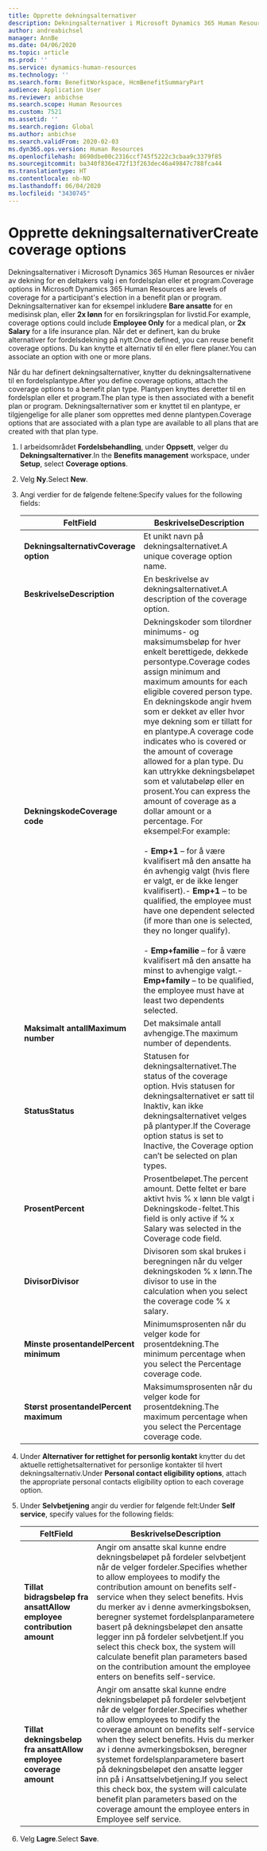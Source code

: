 ```yaml
---
title: Opprette dekningsalternativer
description: Dekningsalternativer i Microsoft Dynamics 365 Human Resources er nivåer av dekning for en deltakers valg i en fordelsplan eller et program.
author: andreabichsel
manager: AnnBe
ms.date: 04/06/2020
ms.topic: article
ms.prod: ''
ms.service: dynamics-human-resources
ms.technology: ''
ms.search.form: BenefitWorkspace, HcmBenefitSummaryPart
audience: Application User
ms.reviewer: anbichse
ms.search.scope: Human Resources
ms.custom: 7521
ms.assetid: ''
ms.search.region: Global
ms.author: anbichse
ms.search.validFrom: 2020-02-03
ms.dyn365.ops.version: Human Resources
ms.openlocfilehash: 8690dbe00c2316ccf745f5222c3cbaa9c3379f85
ms.sourcegitcommit: ba340f836e472f13f263dec46a49847c788fca44
ms.translationtype: HT
ms.contentlocale: nb-NO
ms.lasthandoff: 06/04/2020
ms.locfileid: "3430745"
---
```

# <a name="create-coverage-options"></a><span data-ttu-id="363b0-103">Opprette dekningsalternativer</span><span class="sxs-lookup"><span data-stu-id="363b0-103">Create coverage options</span></span>

<span data-ttu-id="363b0-104">Dekningsalternativer i Microsoft Dynamics 365 Human Resources er nivåer av dekning for en deltakers valg i en fordelsplan eller et program.</span><span class="sxs-lookup"><span data-stu-id="363b0-104">Coverage options in Microsoft Dynamics 365 Human Resources are levels of coverage for a participant's election in a benefit plan or program.</span></span> <span data-ttu-id="363b0-105">Dekningsalternativer kan for eksempel inkludere **Bare ansatte** for en medisinsk plan, eller **2x lønn** for en forsikringsplan for livstid.</span><span class="sxs-lookup"><span data-stu-id="363b0-105">For example, coverage options could include **Employee Only** for a medical plan, or **2x Salary** for a life insurance plan.</span></span> <span data-ttu-id="363b0-106">Når det er definert, kan du bruke alternativer for fordelsdekning på nytt.</span><span class="sxs-lookup"><span data-stu-id="363b0-106">Once defined, you can reuse benefit coverage options.</span></span> <span data-ttu-id="363b0-107">Du kan knytte et alternativ til én eller flere planer.</span><span class="sxs-lookup"><span data-stu-id="363b0-107">You can associate an option with one or more plans.</span></span>

<span data-ttu-id="363b0-108">Når du har definert dekningsalternativer, knytter du dekningsalternativene til en fordelsplantype.</span><span class="sxs-lookup"><span data-stu-id="363b0-108">After you define coverage options, attach the coverage options to a benefit plan type.</span></span> <span data-ttu-id="363b0-109">Plantypen knyttes deretter til en fordelsplan eller et program.</span><span class="sxs-lookup"><span data-stu-id="363b0-109">The plan type is then associated with a benefit plan or program.</span></span> <span data-ttu-id="363b0-110">Dekningsalternativer som er knyttet til en plantype, er tilgjengelige for alle planer som opprettes med denne plantypen.</span><span class="sxs-lookup"><span data-stu-id="363b0-110">Coverage options that are associated with a plan type are available to all plans that are created with that plan type.</span></span> 

1. <span data-ttu-id="363b0-111">I arbeidsområdet **Fordelsbehandling**, under **Oppsett**, velger du **Dekningsalternativer**.</span><span class="sxs-lookup"><span data-stu-id="363b0-111">In the **Benefits management** workspace, under **Setup**, select **Coverage options**.</span></span>

2. <span data-ttu-id="363b0-112">Velg **Ny**.</span><span class="sxs-lookup"><span data-stu-id="363b0-112">Select **New**.</span></span>

3. <span data-ttu-id="363b0-113">Angi verdier for de følgende feltene:</span><span class="sxs-lookup"><span data-stu-id="363b0-113">Specify values for the following fields:</span></span>

   | <span data-ttu-id="363b0-114">Felt</span><span class="sxs-lookup"><span data-stu-id="363b0-114">Field</span></span> | <span data-ttu-id="363b0-115">Beskrivelse</span><span class="sxs-lookup"><span data-stu-id="363b0-115">Description</span></span> |
   | --- | --- |
   | <span data-ttu-id="363b0-116">**Dekningsalternativ**</span><span class="sxs-lookup"><span data-stu-id="363b0-116">**Coverage option**</span></span> | <span data-ttu-id="363b0-117">Et unikt navn på dekningsalternativet.</span><span class="sxs-lookup"><span data-stu-id="363b0-117">A unique coverage option name.</span></span> |
   | <span data-ttu-id="363b0-118">**Beskrivelse**</span><span class="sxs-lookup"><span data-stu-id="363b0-118">**Description**</span></span> | <span data-ttu-id="363b0-119">En beskrivelse av dekningsalternativet.</span><span class="sxs-lookup"><span data-stu-id="363b0-119">A description of the coverage option.</span></span> |
   | <span data-ttu-id="363b0-120">**Dekningskode**</span><span class="sxs-lookup"><span data-stu-id="363b0-120">**Coverage code**</span></span> | <span data-ttu-id="363b0-121">Dekningskoder som tilordner minimums- og maksimumsbeløp for hver enkelt berettigede, dekkede persontype.</span><span class="sxs-lookup"><span data-stu-id="363b0-121">Coverage codes assign minimum and maximum amounts for each eligible covered person type.</span></span> <span data-ttu-id="363b0-122">En dekningskode angir hvem som er dekket av eller hvor mye dekning som er tillatt for en plantype.</span><span class="sxs-lookup"><span data-stu-id="363b0-122">A coverage code indicates who is covered or the amount of coverage allowed for a plan type.</span></span> <span data-ttu-id="363b0-123">Du kan uttrykke dekningsbeløpet som et valutabeløp eller en prosent.</span><span class="sxs-lookup"><span data-stu-id="363b0-123">You can express the amount of coverage as a dollar amount or a percentage.</span></span> <span data-ttu-id="363b0-124">For eksempel:</span><span class="sxs-lookup"><span data-stu-id="363b0-124">For example:</span></span></br></br><span data-ttu-id="363b0-125">- **Emp+1** – for å være kvalifisert må den ansatte ha én avhengig valgt (hvis flere er valgt, er de ikke lenger kvalifisert).</span><span class="sxs-lookup"><span data-stu-id="363b0-125">- **Emp+1** – to be qualified, the employee must have one dependent selected (if more than one is selected, they no longer qualify).</span></span></br></br><span data-ttu-id="363b0-126">- **Emp+familie** – for å være kvalifisert må den ansatte ha minst to avhengige valgt.</span><span class="sxs-lookup"><span data-stu-id="363b0-126">- **Emp+family** – to be qualified, the employee must have at least two dependents selected.</span></span> |
   | <span data-ttu-id="363b0-127">**Maksimalt antall**</span><span class="sxs-lookup"><span data-stu-id="363b0-127">**Maximum number**</span></span> | <span data-ttu-id="363b0-128">Det maksimale antall avhengige.</span><span class="sxs-lookup"><span data-stu-id="363b0-128">The maximum number of dependents.</span></span> |
   | <span data-ttu-id="363b0-129">**Status**</span><span class="sxs-lookup"><span data-stu-id="363b0-129">**Status**</span></span> | <span data-ttu-id="363b0-130">Statusen for dekningsalternativet.</span><span class="sxs-lookup"><span data-stu-id="363b0-130">The status of the coverage option.</span></span> <span data-ttu-id="363b0-131">Hvis statusen for dekningsalternativet er satt til Inaktiv, kan ikke dekningsalternativet velges på plantyper.</span><span class="sxs-lookup"><span data-stu-id="363b0-131">If the Coverage option status is set to Inactive, the Coverage option can’t be selected on plan types.</span></span> |
   | <span data-ttu-id="363b0-132">**Prosent**</span><span class="sxs-lookup"><span data-stu-id="363b0-132">**Percent**</span></span> | <span data-ttu-id="363b0-133">Prosentbeløpet.</span><span class="sxs-lookup"><span data-stu-id="363b0-133">The percent amount.</span></span> <span data-ttu-id="363b0-134">Dette feltet er bare aktivt hvis % x lønn ble valgt i Dekningskode-feltet.</span><span class="sxs-lookup"><span data-stu-id="363b0-134">This field is only active if % x Salary was selected in the Coverage code field.</span></span> |
   | <span data-ttu-id="363b0-135">**Divisor**</span><span class="sxs-lookup"><span data-stu-id="363b0-135">**Divisor**</span></span> | <span data-ttu-id="363b0-136">Divisoren som skal brukes i beregningen når du velger dekningskoden % x lønn.</span><span class="sxs-lookup"><span data-stu-id="363b0-136">The divisor to use in the calculation when you select the coverage code % x salary.</span></span> |
   | <span data-ttu-id="363b0-137">**Minste prosentandel**</span><span class="sxs-lookup"><span data-stu-id="363b0-137">**Percent minimum**</span></span> | <span data-ttu-id="363b0-138">Minimumsprosenten når du velger kode for prosentdekning.</span><span class="sxs-lookup"><span data-stu-id="363b0-138">The minimum percentage when you select the Percentage coverage code.</span></span> |
   | <span data-ttu-id="363b0-139">**Størst prosentandel**</span><span class="sxs-lookup"><span data-stu-id="363b0-139">**Percent maximum**</span></span> | <span data-ttu-id="363b0-140">Maksimumsprosenten når du velger kode for prosentdekning.</span><span class="sxs-lookup"><span data-stu-id="363b0-140">The maximum percentage when you select the Percentage coverage code.</span></span> |

4. <span data-ttu-id="363b0-141">Under **Alternativer for rettighet for personlig kontakt** knytter du det aktuelle rettighetsalternativet for personlige kontakter til hvert dekningsalternativ.</span><span class="sxs-lookup"><span data-stu-id="363b0-141">Under **Personal contact eligibility options**, attach the appropriate personal contacts eligibility option to each coverage option.</span></span>

5. <span data-ttu-id="363b0-142">Under **Selvbetjening** angir du verdier for følgende felt:</span><span class="sxs-lookup"><span data-stu-id="363b0-142">Under **Self service**, specify values for the following fields:</span></span>

   | <span data-ttu-id="363b0-143">Felt</span><span class="sxs-lookup"><span data-stu-id="363b0-143">Field</span></span> | <span data-ttu-id="363b0-144">Beskrivelse</span><span class="sxs-lookup"><span data-stu-id="363b0-144">Description</span></span> |
   | --- | --- |
   | <span data-ttu-id="363b0-145">**Tillat bidragsbeløp fra ansatt**</span><span class="sxs-lookup"><span data-stu-id="363b0-145">**Allow employee contribution amount**</span></span> | <span data-ttu-id="363b0-146">Angir om ansatte skal kunne endre dekningsbeløpet på fordeler selvbetjent når de velger fordeler.</span><span class="sxs-lookup"><span data-stu-id="363b0-146">Specifies whether to allow employees to modify the contribution amount on benefits self-service when they select benefits.</span></span> <span data-ttu-id="363b0-147">Hvis du merker av i denne avmerkingsboksen, beregner systemet fordelsplanparametere basert på dekningsbeløpet den ansatte legger inn på fordeler selvbetjent.</span><span class="sxs-lookup"><span data-stu-id="363b0-147">If you select this check box, the system will calculate benefit plan parameters based on the contribution amount the employee enters on benefits self-service.</span></span> |
   | <span data-ttu-id="363b0-148">**Tillat dekningsbeløp fra ansatt**</span><span class="sxs-lookup"><span data-stu-id="363b0-148">**Allow employee coverage amount**</span></span> | <span data-ttu-id="363b0-149">Angir om ansatte skal kunne endre dekningsbeløpet på fordeler selvbetjent når de velger fordeler.</span><span class="sxs-lookup"><span data-stu-id="363b0-149">Specifies whether to allow employees to modify the coverage amount on benefits self-service when they select benefits.</span></span> <span data-ttu-id="363b0-150">Hvis du merker av i denne avmerkingsboksen, beregner systemet fordelsplanparametere basert på dekningsbeløpet den ansatte legger inn på i Ansattselvbetjening.</span><span class="sxs-lookup"><span data-stu-id="363b0-150">If you select this check box, the system will calculate benefit plan parameters based on the coverage amount the employee enters in Employee self service.</span></span> |

6. <span data-ttu-id="363b0-151">Velg **Lagre**.</span><span class="sxs-lookup"><span data-stu-id="363b0-151">Select **Save**.</span></span> 
